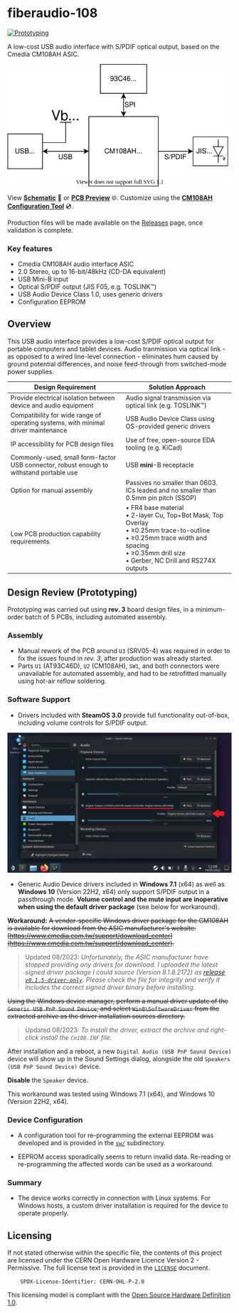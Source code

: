 # fiberaudio-108

[![Prototyping](https://img.shields.io/badge/status-review-yellow?style=plastic)]()

A low-cost USB audio interface with S/PDIF optical output, based on the Cmedia CM108AH ASIC.

<p align="center"><picture>
  <source media="(prefers-color-scheme: dark)" srcset="doc/block-schem-wh.svg" />
  <source media="(prefers-color-scheme: light)" srcset="doc/block-schem.svg" />
  <img alt="Block schematic" src="doc/block-schem.svg" />
</picture></p>

View [**Schematic**](doc/sch_fiberaudio-108_rev5.pdf) :page_facing_up: or [**PCB Preview**](https://htmlpreview.github.io/?https://github.com/islandcontroller/fiberaudio-108/blob/master/doc/ibom.html) :globe_with_meridians:. Customize using the [**CM108AH Configuration Tool**](sw/README.md) :cd:.

Production files will be made available on the [Releases](https://github.com/islandcontroller/fiberaudio-108/releases) page, once validation is complete.

### Key features

* Cmedia CM108AH audio interface ASIC
* 2.0 Stereo, up to 16-bit/48kHz (CD-DA equivalent)
* USB Mini-B input
* Optical S/PDIF output (JIS F05, e.g. TOSLINK&trade;)
* USB Audio Device Class 1.0, uses generic drivers
* Configuration EEPROM

## Overview

This USB audio interface provides a low-cost S/PDIF optical output for portable computers and tablet devices. Audio tranmission via optical link - as opposed to a wired line-level connection - eliminates hum caused by ground potential differences, and noise feed-through from switched-mode power supplies.

| Design Requirement | Solution Approach |
|--------------------|-------------------|
| Provide electrical isolation between device and audio equipment | Audio signal transmission via optical link (e.g. TOSLINK&trade;) |
| Compatibility for wide range of operating systems, with minimal driver maintenance | USB Audio Device Class using OS-provided generic drivers |
| IP accessibility for PCB design files | Use of free, open-source EDA tooling (e.g. KiCad) |
| Commonly-used, small form-factor USB connector, robust enough to withstand portable use | USB **mini**-B receptacle |
| Option for manual assembly | Passives no smaller than 0603. ICs leaded and no smaller than 0.5mm pin pitch (SSOP) |
| Low PCB production capability requirements | &bullet;&nbsp;FR4 base material<br/>&bullet;&nbsp;2-layer Cu, Top+Bot Mask, Top Overlay<br/>&bullet;&nbsp;&geq;0.25mm trace-to-outline<br/>&bullet;&nbsp;&geq;0.25mm trace width and spacing<br/>&bullet;&nbsp;&geq;0.35mm drill size<br/>&bullet;&nbsp;Gerber, NC Drill and RS274X outputs |

## Design Review (Prototyping)

Prototyping was carried out using **rev. 3** board design files, in a minimum-order batch of 5 PCBs, including automated assembly.

### Assembly

* Manual rework of the PCB around `U3` (SRV05-4) was required in order to fix the issues found in *rev. 3*, after production was already started.
* Parts `U1` (AT93C46D), `U2` (CM108AH), `SW1`, and both connectors were unavailable for automated assembly, and had to be retrofitted manually using hot-air reflow soldering.

### Software Support

* Drivers included with **SteamOS 3.0** provide full functionality out-of-box, including volume controls for S/PDIF output.

<p align="center"><img src="doc/deck.png" /></p>

* Generic Audio Device drivers included in **Windows 7.1** (x64) as well as **Windows 10** (Version 22H2, x64) only support S/PDIF output in a passthrough mode. **Volume control and the mute input are inoperative when using the default driver package** (see below for workaround).

**Workaround:** ~~A vendor-specific Windows driver package for the CM108AH is available for download from the ASIC manufacturer's website: [https://www.cmedia.com.tw/support/download_center](https://www.cmedia.com.tw/support/download_center).~~

> Updated 08/2023: *Unfortunately, the ASIC manufacturer have stopped providing any drivers for download. I uploaded the latest signed driver package I could source (Version 8.1.8.2172) as [release `v0.1.5-driver-only`](https://github.com/islandcontroller/fiberaudio-108/releases/tag/v0.1.5-driver-only). Please check the file for integrity and verify it includes the correct signed driver binary before installing.*

~~Using the Windows device manager, perform a manual driver update of the `Generic USB PnP Sound Device`, and select `Win8\SoftwareDriver` from the extracted archive as the driver installation sources directory.~~

> Updated 08/2023: *To install the driver, extract the archive and right-click install the `Cm108.INF` file.*

After installation and a reboot, a new `Digital Audio (USB PnP Sound Device)` device will show up in the Sound Settings dialog, alongside the old `Speakers (USB PnP Sound Device)` device. 

**Disable** the `Speaker` device.

This workaround was tested using Windows 7.1 (x64), and Windows 10 (Version 22H2, x64).

### Device Configuration

* A configuration tool for re-programming the external EEPROM was developed and is provided in the [`sw/`](sw/) subdirectory.

* EEPROM access sporadically seems to return invalid data. Re-reading or re-programming the affected words can be used as a workaround.

### Summary

* The device works correctly in connection with Linux systems. For Windows hosts, a custom driver installation is required for the device to operate properly.

## Licensing

If not stated otherwise within the specific file, the contents of this project are licensed under the CERN Open Hardware Licence Version 2 - Permissive. The full license text is provided in the [`LICENSE`](LICENSE) document.

        SPDX-License-Identifier: CERN-OHL-P-2.0

This licensing model is compliant with the [Open Source Hardware Definition 1.0](https://www.oshwa.org/definition/).